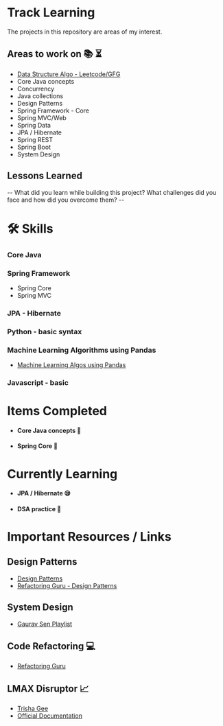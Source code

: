 
# Track Learning
The projects in this repository are areas of my interest.


## Areas to work on 📚 ⏳

* [Data Structure Algo - Leetcode/GFG](https://github.com/UmangMalhotra/coding-practice/tree/master)
* Core Java concepts
* Concurrency
* Java collections
* Design Patterns
* Spring Framework - Core
* Spring MVC/Web
* Spring Data
* JPA / Hibernate
* Spring REST
* Spring Boot
* System Design


## Lessons Learned

-- What did you learn while building this project? What challenges did you face and how did you overcome them? --


# 🛠 Skills
### Core Java

### Spring Framework
* Spring Core
* Spring MVC

### JPA - Hibernate

### Python - basic syntax

### Machine Learning Algorithms using Pandas
* [Machine Learning Algos using Pandas]()

### Javascript - basic



# Items Completed

* #### Core Java concepts 🥉
* #### Spring Core 🥇


# Currently Learning
* #### JPA / Hibernate 😪
* #### DSA practice 🚀

# Important Resources / Links

## Design Patterns
* [Design Patterns](https://github.com/kamranahmedse/design-patterns-for-humans) 
* [Refactoring Guru - Design Patterns](https://refactoring.guru/design-patterns)


## System Design
* [Gaurav Sen Playlist](https://www.youtube.com/watch?v=xpDnVSmNFX0&list=PLMCXHnjXnTnvo6alSjVkgxV-VH6EPyvoX)

## Code Refactoring 💻
* [Refactoring Guru](https://refactoring.guru/refactoring)

## LMAX Disruptor 📈
* [Trisha Gee](https://trishagee.github.io/post/dissecting_the_disruptor_whats_so_special_about_a_ring_buffer/)
* [Official Documentation](https://lmax-exchange.github.io/disruptor/user-guide/index.html)
